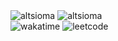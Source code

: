 <div>
  <span><img src="https://github-readme-stats.vercel.app/api?username=altsioma&show_icons=true&locale=en&hide_title=true" alt="altsioma" /></span>
  <span><img src="https://github-readme-stats.vercel.app/api/top-langs?username=altsioma&show_icons=true&locale=en&layout=compact" alt="altsioma" /></span>
</div>
<div>
  <img src="https://github-readme-stats.vercel.app/api/wakatime?username=altsioma" alt="wakatime"/>
  <img src="https://leetcard.jacoblin.cool/altsioma?theme=light" alt="leetcode"/>  
</div>


<!--
**altsioma/altsioma** is a ✨ _special_ ✨ repository because its `README.md` (this file) appears on your GitHub profile.

Here are some ideas to get you started:

- 🔭 I’m currently working on ...
- 🌱 I’m currently learning ...
- 👯 I’m looking to collaborate on ...
- 🤔 I’m looking for help with ...
- 💬 Ask me about ...
- 📫 How to reach me: ...
- 😄 Pronouns: ...
- ⚡ Fun fact: ...
-->
